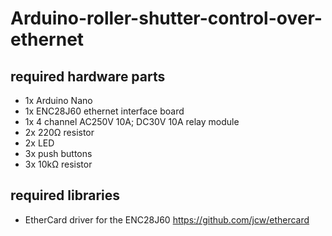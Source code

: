 # Arduino-roller-shutter-control-over-ethernet

## required hardware parts
* 1x Arduino Nano
* 1x ENC28J60 ethernet interface board 
* 1x 4 channel AC250V 10A; DC30V 10A relay module
* 2x 220Ω resistor
* 2x LED
* 3x push buttons
* 3x 10kΩ resistor

## required libraries
* EtherCard driver for the ENC28J60 https://github.com/jcw/ethercard

